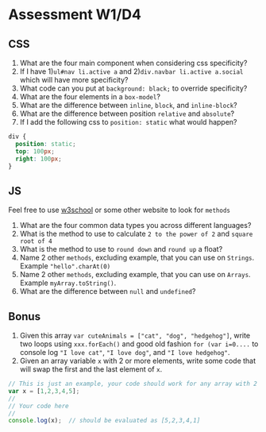 # Assessment W1/D4
## CSS
1. What are the four main component when considering css specificity?
1. If I have 1)`ul#nav li.active a` and 2)`div.navbar li.active a.social` which will have more specificity?
1. What code can you put at `background: black;` to override specificity?
1. What are the four elements in a `box-model`?
1. What are the difference between `inline`, `block`, and `inline-block`?
1. What are the difference between position `relative` and `absolute`?
1. If I add the following css to `position: static` what would happen?

  ``` css
  div {
    position: static;
    top: 100px;
    right: 100px;
  }
  ```

## JS
Feel free to use [w3school](http://www.w3schools.com/js/default.asp) or some other website to look for `methods`

1. What are the four common data types you across different languages?
1. What is the method to use to calculate `2 to the power of 2` and `square root of 4`
1. What is the method to use to `round down` and `round up` a float?
1. Name 2 other `methods`, excluding example, that you can use on `Strings`. Example `"hello".charAt(0)`
1. Name 2 other `methods`, excluding example, that you can use on `Arrays`. Example `myArray.toString()`.
1. What are the difference between `null` and `undefined`?

## Bonus

1. Given this array `var cuteAnimals = ["cat", "dog", "hedgehog"]`, write two loops using `xxx.forEach()` and good old fashion `for (var i=0....` to console log `"I love cat"`, `"I love dog"`, and `"I love hedgehog"`.
1. Given an array variable `x` with 2 or more elements, write some code that will swap the first and the last element of `x`.

  ``` javascript
  // This is just an example, your code should work for any array with 2 or more elements
  var x = [1,2,3,4,5];
  //
  // Your code here
  //
  console.log(x);  // should be evaluated as [5,2,3,4,1]
  ```
